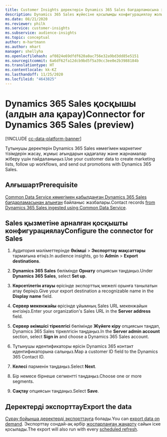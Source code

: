 ```yaml
---
title: Customer Insights деректерін Dynamics 365 Sales бағдарламасына экспорттау
description: Dynamics 365 Sales жүйесіне қосылымды конфигурациялау жолы.
ms.date: 08/21/2020
ms.reviewer: philk
ms.service: customer-insights
ms.subservice: audience-insights
ms.topic: conceptual
author: m-hartmann
ms.author: mhart
manager: shellyha
ms.openlocfilehash: af0824e69dfdf620a0ac756e32a9bd3dd85e5151
ms.sourcegitcommit: 6a6df62fa12dcb9bd5f5a39cc3ee0e2b3988184b
ms.translationtype: HT
ms.contentlocale: kk-KZ
ms.lasthandoff: 11/25/2020
ms.locfileid: "4643825"
---
```

# <a name="connector-for-dynamics-365-sales-preview"></a><span data-ttu-id="7e2dc-103">Dynamics 365 Sales қосқышы (алдын ала қарау)</span><span class="sxs-lookup"><span data-stu-id="7e2dc-103">Connector for Dynamics 365 Sales (preview)</span></span>

[!INCLUDE [cc-data-platform-banner](../includes/cc-data-platform-banner.md)]

<span data-ttu-id="7e2dc-104">Тұтынушы деректерін Dynamics 365 Sales көмегімен маркетинг тізімдерін жасау, жұмыс ағындарын қадағалау және жарнамалар жіберу үшін пайдаланыңыз.</span><span class="sxs-lookup"><span data-stu-id="7e2dc-104">Use your customer data to create marketing lists, follow up workflows, and send out promotions with Dynamics 365 Sales.</span></span>

## <a name="prerequisite"></a><span data-ttu-id="7e2dc-105">Алғышарт</span><span class="sxs-lookup"><span data-stu-id="7e2dc-105">Prerequisite</span></span>

<span data-ttu-id="7e2dc-106">[Common Data Service көмегімен қабылданған Dynamics 365 Sales бағдарламасынан алынған](connect-power-query.md) байланыс жазбалары.</span><span class="sxs-lookup"><span data-stu-id="7e2dc-106">Contact records [from Dynamics 365 Sales ingested using Common Data Service](connect-power-query.md).</span></span>

## <a name="configure-the-connector-for-sales"></a><span data-ttu-id="7e2dc-107">Sales қызметіне арналған қосқышты конфигурациялау</span><span class="sxs-lookup"><span data-stu-id="7e2dc-107">Configure the connector for Sales</span></span>

1. <span data-ttu-id="7e2dc-108">Аудитория мәліметтерінде **Әкімші** > **Экспорттау мақсаттары** тармағына өтіңіз.</span><span class="sxs-lookup"><span data-stu-id="7e2dc-108">In audience insights, go to **Admin** > **Export destinations**.</span></span>

1. <span data-ttu-id="7e2dc-109">**Dynamics 365 Sales** бөлімінде **Орнату** опциясын таңдаңыз.</span><span class="sxs-lookup"><span data-stu-id="7e2dc-109">Under **Dynamics 365 Sales**, select **Set up**.</span></span>

1. <span data-ttu-id="7e2dc-110">**Көрсетілетін атауы** өрісінде экспорттық межелі орынға танылатын атау беріңіз.</span><span class="sxs-lookup"><span data-stu-id="7e2dc-110">Give your export destination a recognizable name in the **Display name** field.</span></span>

1. <span data-ttu-id="7e2dc-111">**Сервер мекенжайы** өрісінде ұйымның Sales URL мекенжайын енгізіңіз.</span><span class="sxs-lookup"><span data-stu-id="7e2dc-111">Enter your organization's Sales URL in the **Server address** field.</span></span>

1. <span data-ttu-id="7e2dc-112">**Сервер әкімшісі тіркелгісі** бөлімінде **Жүйеге кіру** опциясын таңдап, Dynamics 365 Sales тіркелгісін таңдаңыз.</span><span class="sxs-lookup"><span data-stu-id="7e2dc-112">In the **Server admin account** section, select **Sign in** and choose a Dynamics 365 Sales account.</span></span>

1. <span data-ttu-id="7e2dc-113">Тұтынушы идентификаторы өрісін Dynamics 365 контакт идентификаторына салыңыз.</span><span class="sxs-lookup"><span data-stu-id="7e2dc-113">Map a customer ID field to the Dynamics 365 Contact ID.</span></span>

1. <span data-ttu-id="7e2dc-114">**Келесі** пәрменін таңдаңыз.</span><span class="sxs-lookup"><span data-stu-id="7e2dc-114">Select **Next**.</span></span>

1. <span data-ttu-id="7e2dc-115">Бір немесе бірнеше сегментті таңдаңыз.</span><span class="sxs-lookup"><span data-stu-id="7e2dc-115">Choose one or more segments.</span></span>

1. <span data-ttu-id="7e2dc-116">**Сақтау** опциясын таңдаңыз.</span><span class="sxs-lookup"><span data-stu-id="7e2dc-116">Select **Save**.</span></span>

## <a name="export-the-data"></a><span data-ttu-id="7e2dc-117">Деректерді экспорттау</span><span class="sxs-lookup"><span data-stu-id="7e2dc-117">Export the data</span></span>

<span data-ttu-id="7e2dc-118">[Сұрау бойынша деректерді экспорттауға](export-destinations.md) болады.</span><span class="sxs-lookup"><span data-stu-id="7e2dc-118">You can [export data on demand](export-destinations.md).</span></span> <span data-ttu-id="7e2dc-119">Экспорттау сондай-ақ әрбір [жоспарланған жаңарту](system.md#schedule-tab) сайын іске қосылады.</span><span class="sxs-lookup"><span data-stu-id="7e2dc-119">The export will also run with every [scheduled refresh](system.md#schedule-tab).</span></span>
